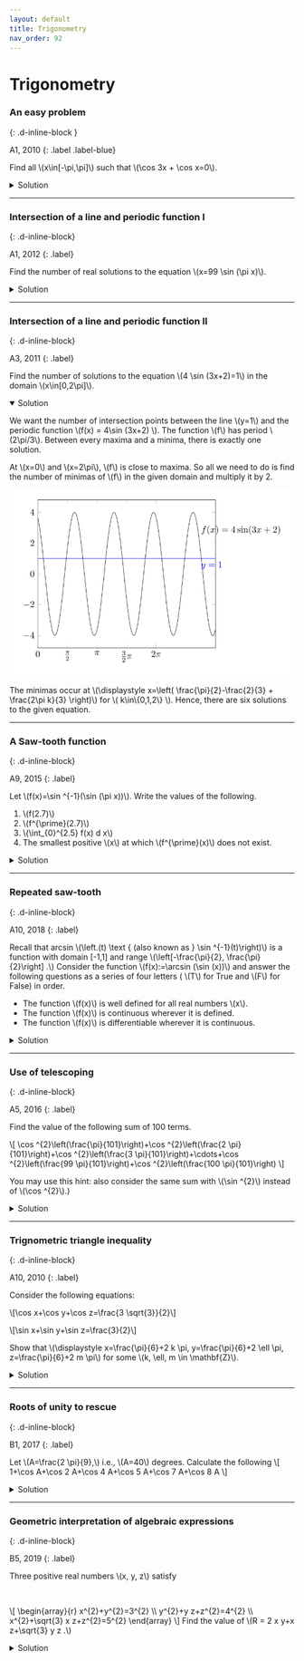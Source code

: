 ```yaml
---
layout: default
title: Trigonometry
nav_order: 92
---
```



# Trigonometry


### An easy problem
{: .d-inline-block }

A1, 2010
{: .label .label-blue}

<p>
Find all \(x\in[-\pi,\pi]\) such that \(\cos 3x + \cos x=0\).
</p>

<details><summary>Solution</summary>

<p>
\begin{array}%
\cos 3x+\cos x=4 \cos ^{3} x-3 \cos x + \cos x \\
\therefore 4 \cos ^{3} x-2 \cos x=0 \\
\cos x\left(\cos ^{2} x-\frac{1}{2}\right)=0
\end{array}
</p>

<p>
Either \(\cos x=0\) or \(\cos x = \pm\frac{1}{\sqrt{2}}\).
</p>


<p>
\begin{align}
\cos x&=0 \text { implies } x \in\left(\frac{\pi}{2},-\frac{\pi}{2}\right) \\
\cos x&=\frac{1}{\sqrt{2}} \text { implies } x \in\left(\frac{\pi}{4},-\frac{\pi}{4}\right) \\
\cos x&=-\frac{1}{\sqrt{2}} \text { imples } x \in\left(\frac{3 \pi}{4},-\frac{3 \pi}{4}\right)
\end{align}
</p>

<p>
Therefore, there are six solutions to the given equation.
</p>

</details>

---


### Intersection of a line and periodic function I
{: .d-inline-block}

A1, 2012
{: .label}

<p>
Find the number of real solutions to the equation \(x=99 \sin (\pi x)\).
</p>

<details><summary>Solution</summary>

<p>
Since the equation is symmetric, if \(r\) is a solution then \(-r\) is also a solution. Hence, we restrict to finding the positive roots.
Note that \(x=0\) is also a root.
</p>

<p>
The function \(99 \sin \pi x\) is positive when \(2k < x < 2k+1 \). It equals \(x\) when \(x\leq 99\). The positive cycle of \(\sin\pi x\) meets \(y=x\) twice, so there are 198 positive solutions.
Counting the zero gives 199 solutions.
</p>

</details>

---


### Intersection of a line and periodic function II
{: .d-inline-block}

A3, 2011
{: .label}

<p>
Find the number of solutions to the equation \(4 \sin (3x+2)=1\) in the domain \(x\in[0,2\pi]\).
</p>

<details open><summary>Solution</summary>

<p>
We want the number of intersection points between the line \(y=1\) and the periodic function \(f(x) = 4\sin (3x+2) \). The function \(f\) has period \(2\pi/3\). Between every maxima and a minima, there is exactly one solution.
</p>
<p>
At \(x=0\) and \(x=2\pi\), \(f\) is close to maxima. So all we need to do is find the number of minimas of \(f\) in the given domain and multiply it by 2.
</p>

<p style="text-align:center;"><img src="/assets/images/A3_2011.svg"></p>

<p>
The minimas occur at \(\displaystyle x=\left( \frac{\pi}{2}-\frac{2}{3} + \frac{2\pi k}{3}   \right)\) for \( k\in\{0,1,2\} \). Hence, there are six solutions to the given equation.
</p>



</details>

---


### A Saw-tooth function
{: .d-inline-block}

A9, 2015
{: .label}


Let \\(f(x)=\\sin ^{-1}(\\sin (\\pi x))\\). Write the values of the following.

1. \\(f(2.7)\\)
1. \\(f^{\\prime}(2.7)\\)
1. \\(\\int_{0}^{2.5} f(x) d x\\)
1. The smallest positive \\(x\\) at which \\(f^{\\prime}(x)\\) does not exist.

<details><summary>Solution</summary>


<p>
The graph of \(f\) is periodic with \(f(x)=f(x+2)\). It is defined as follows in the interval \((0,2)\).
</p>

<p>
 \[
f(x)= \begin{cases}
\pi x & 0\leq x \leq 0.5 \\
\pi-\pi x &  0.5 \leq x \leq 1.5  \\
\pi x & 1.5 \leq x \leq 2 \end{cases}
  \]
</p>

<img src="/assets/images/sawtooth.svg"/><br>

<p>
We can answer the questions by consulting the graph:
</p>

<ol>
<li> \(f(2.7)=f(0.7)=\pi- 0.7\pi=0.3\pi\) </li>
<li> \(f^{\prime}(2.7)=-\pi\)</li>
<li> \(\int_{0}^{2.5} f(x) d x=\int_{0}^{0.5} f(x) dx=\pi / 8\) </li>
<li> the smallest positive \(x\) at which \(f^{\prime}(x)\) does not exist is \(x=1/2\) </li>
</ol>


</details>

---

### Repeated saw-tooth
{: .d-inline-block}

A10, 2018
{: .label}


<p>
Recall that arcsin \(\left.(t) \text { (also known as } \sin ^{-1}(t)\right)\) is a function with domain [-1,1] and range \(\left[-\frac{\pi}{2}, \frac{\pi}{2}\right] .\) Consider the function \(f(x):=\arcsin (\sin (x))\) and answer the following questions as a series of four letters ( \(T\) for True and \(F\) for False) in order.
</p>

<ul>
<li> The function \(f(x)\) is well defined for all real numbers \(x\).</li>
<li> The function \(f(x)\) is continuous wherever it is defined.</li>
<li> The function \(f(x)\) is differentiable wherever it is continuous.</li>
</ul>


<details><summary>Solution</summary>

<i>The problem is nearly the same as the previous problem from 2015 paper. </i>

<p>From the graph, we see that only the last statement is false.</p>

</details>

---


### Use of telescoping
{: .d-inline-block}

A5, 2016
{: .label}

<p>
Find the value of the following sum of 100 terms.
</p>

<p>
\[
\cos ^{2}\left(\frac{\pi}{101}\right)+\cos ^{2}\left(\frac{2 \pi}{101}\right)+\cos ^{2}\left(\frac{3 \pi}{101}\right)+\cdots+\cos ^{2}\left(\frac{99 \pi}{101}\right)+\cos ^{2}\left(\frac{100 \pi}{101}\right)
\]
</p>

<p>
You may use this hint: also consider the same sum with \(\sin ^{2}\) instead of \(\cos ^{2}\).)
</p>


<details><summary>Solution</summary>


<p><i>A solution without using the hint.</i></p>

<p>
Let \( x = \frac{\pi}{101} \).
</p>

<p>
Since \( \cos^2x = (\cos 2x + 1 )/2 \), the given expression is:
</p>

<p>
\[
S = \frac{n}{2} + \frac{1}{2}\cdot \left( \cos 2x + \cos 4x + \cdots + \cos 2nx \right)\quad \text{where } n=100
\]
</p>



<p>
The following identity is useful:
</p>

<p>
\[ c=\cos 2 x+\cos 4 x+\cdots+\cos 2 n x=\frac{\sin n x \cos (n+1) x}{\sin x} \]
</p>

<p>
We can prove this as follows:
</p>

<p>
\(2 \sin x(\cos 2 x+\cos 4 x+\cdots+\cos 2 n x) \)
\(=[\sin 3 x-\sin x]+[\sin 5 x-\sin 3 x]+\cdots+[\sin (2 n+1) x-\sin (2 n-1) x]\)
\(=\sin (2 n+1) x-\sin x=2 \sin n x \cos (n+1) x \)
</p>

<p>
With this simplification the original expression becomes:
</p>

\begin{align}
S&=\frac{n}{2} + \frac{1}{2} \frac{\sin(100\pi/101) \cos \pi}{\sin \pi/101}  \\
\\
&=\frac{n}{2} + \frac{1}{2} = \frac{101}{2}
\end{align}

</details>

---

### Trignometric triangle inequality
{: .d-inline-block}

A10, 2010
{: .label}


<p>
Consider the following equations:
</p>

<p>
\[\cos x+\cos y+\cos z=\frac{3 \sqrt{3}}{2}\]
</p>
<p>
\[\sin x+\sin y+\sin z=\frac{3}{2}\]
</p>

<p>
Show that \(\displaystyle x=\frac{\pi}{6}+2 k \pi, y=\frac{\pi}{6}+2 \ell \pi, z=\frac{\pi}{6}+2 m \pi\) for some \(k, \ell, m \in \mathbf{Z}\).
</p>



<details><summary>Solution</summary>

<p>
Squaring both the equations and adding gives:
</p>

\[(\cos x+\cos y+\cos z)^{2}+(\sin x+\sin y+\sin z)^{2}=9\]

\[\Rightarrow \cos (x-y)+\cos (y-z)+\cos (z-x)=3\]

<p>The maximum value of \(\cos \theta\) is 1. So, the above equation can be satisfied with equality only when each of the terms is 1. This implies
that the only solutions are those that are given in the problem.</p>

<p><i>Altenatively, we can use complex numbers and triangle inequality to prove the statement</i></p>

</details>














---


### Roots of unity to rescue
{: .d-inline-block}

B1, 2017
{: .label}

<p>
Let \(A=\frac{2 \pi}{9},\) i.e., \(A=40\) degrees. Calculate the following
\[
1+\cos A+\cos 2 A+\cos 4 A+\cos 5 A+\cos 7 A+\cos 8 A
\]
</p>


<details><summary>Solution</summary>


<p>
We look at \(\cos n A\) as the real part of \(e^{i n A}\).
</p>

<p>
\begin{align}
S &=\sum_{n=0}^{8} \cos n A-\sum_{n=1}^{2} \cos (3 n A) \\
&=\operatorname{Re}\left(\sum_{n=0}^{8} e^{i n A}-\sum_{n=1}^{2} e^{i n \frac{2 \pi}{3}}\right) \\
&=\operatorname{Re}\left(0-\omega-\omega^{2}\right) \quad \text{where } \omega \text{ is a complex cube root of unity} \\
&=1
\end{align}
</p>

</details>

---


### Geometric interpretation of algebraic expressions
{: .d-inline-block}

B5, 2019
{: .label}


<p>
Three positive real numbers \(x, y, z\) satisfy
</p>
<br>
<p>
\[
\begin{array}{r}
x^{2}+y^{2}=3^{2} \\
y^{2}+y z+z^{2}=4^{2} \\
x^{2}+\sqrt{3} x z+z^{2}=5^{2}
\end{array}
\]
Find the value of \(R = 2 x y+x z+\sqrt{3} y z .\)
</p>


<details><summary>Solution</summary>

<p> <i>The RHS of equations hints that a right angle triangle is involved. The LHS expressions resemble the cosine formulas. All we have to do is find an interpretation for \(x,y\) and \(z\). This is an artificial problem.
Students are expected to play guess-the-pattern game with the examiners. </i>
</p>




<p>
Consider the right angled triangle \(ABC\) with sides 3,4,5 and an interior point \(O\) such that \(A O=x, \angle A O B=90\) and \(C O=z, \angle C O A=150\) and \(B O=\) \(y, \angle B O C=120\).
Then the three given equations are in fact cosine rule for each of the triangle prescribed above.
</p>

<p>
For example, in \(\Delta BOC\) we have:
</p>

\begin{align}
4^{2} &=y^{2}+z^{2}-2 y z \cos (120) \\
&=y^{2}+z^{2}+y z
\end{align}

<p>If we divide the expression \(R\) by 4, we get:
\[ \frac{1}{2}xy\sin 90+\frac{1}{2}xz\sin 60 + \frac{1}{2}yz\sin 60 \]

The three terms are the areas of the interior triangles which should be equal to the area of triangle \(ABC\).

\[ 6=\frac{1}{2} x y+\frac{1}{2} y z \sin 60+\frac{1}{2} \sin 30 \]

So the answer is 24.
</p>

</details>








